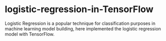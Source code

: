 # logistic-regression-in-TensorFlow
Logistic Regression is a popular technique for classification purposes in machine learning model building, here implemented the logistic regression model with TensorFlow.
